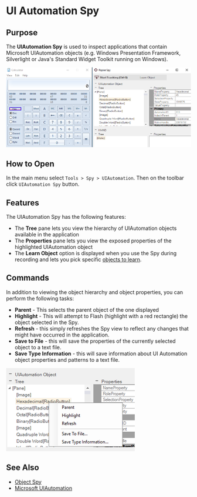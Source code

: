 # UI Automation Spy

## Purpose

The **UIAutomation Spy** is used to inspect applications that contain Microsoft UIAutomation objects (e.g. Windows Presentation Framework, Silverlight or Java's Standard Widget Toolkit running on Windows).

![spy_dialog_uiautomation_object](./img/object_spy_uiautomation1.png)

## How to Open

In the main menu select `Tools > Spy > UIAutomation`. Then on the toolbar click `UIAutomation Spy` button.

## Features

The UIAutomation Spy has the following features:

- The **Tree** pane lets you view the hierarchy of UIAutomation objects available in the application
- The **Properties** pane lets you view the exposed properties of the highlighted UIAutomation object
- The **Learn Object** option is displayed when you use the Spy during recording and lets you pick specific [objects to learn](learn_object.md).

## Commands

In addition to viewing the object hierarchy and object properties, you can perform the following tasks:

- **Parent** - This selects the parent object of the one displayed
- **Highlight** - This will attempt to Flash (highlight with a red rectangle) the object selected in the Spy.
- **Refresh** - this simply refreshes the Spy view to reflect any changes that might have occurred in the application.
- **Save to File** - this will save the properties of the currently selected object to a text file.
- **Save Type Information** - this will save information about UI Automation object properties and patterns to a text file.

![spy_dialog_uiautomation_popup](./img/object_spy_uiautomation2.png)

## See Also

- [Object Spy](object_spy.md)
- [Microsoft UIAutomation](http://support.microsoft.com/kb/971513/)
